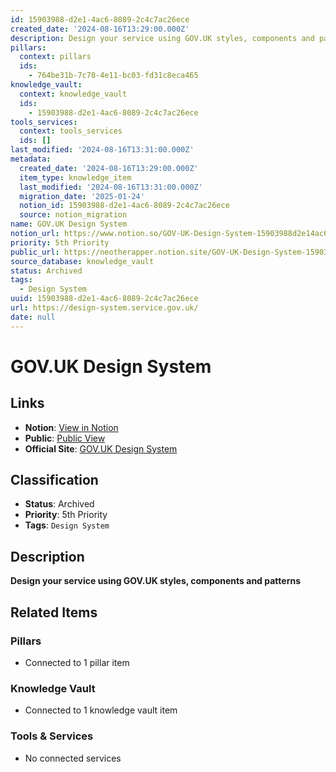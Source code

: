 ```yaml
---
id: 15903988-d2e1-4ac6-8089-2c4c7ac26ece
created_date: '2024-08-16T13:29:00.000Z'
description: Design your service using GOV.UK styles, components and patterns
pillars:
  context: pillars
  ids: 
    - 764be31b-7c78-4e11-bc03-fd31c8eca465
knowledge_vault:
  context: knowledge_vault
  ids:
    - 15903988-d2e1-4ac6-8089-2c4c7ac26ece
tools_services:
  context: tools_services
  ids: []
last_modified: '2024-08-16T13:31:00.000Z'
metadata:
  created_date: '2024-08-16T13:29:00.000Z'
  item_type: knowledge_item
  last_modified: '2024-08-16T13:31:00.000Z'
  migration_date: '2025-01-24'
  notion_id: 15903988-d2e1-4ac6-8089-2c4c7ac26ece
  source: notion_migration
name: GOV.UK Design System
notion_url: https://www.notion.so/GOV-UK-Design-System-15903988d2e14ac680892c4c7ac26ece
priority: 5th Priority
public_url: https://neotherapper.notion.site/GOV-UK-Design-System-15903988d2e14ac680892c4c7ac26ece
source_database: knowledge_vault
status: Archived
tags: 
  - Design System
uuid: 15903988-d2e1-4ac6-8089-2c4c7ac26ece
url: https://design-system.service.gov.uk/
date: null
---
```


# GOV.UK Design System

## Links
- **Notion**: [View in Notion](https://www.notion.so/GOV-UK-Design-System-15903988d2e14ac680892c4c7ac26ece)
- **Public**: [Public View](https://neotherapper.notion.site/GOV-UK-Design-System-15903988d2e14ac680892c4c7ac26ece)
- **Official Site**: [GOV.UK Design System](https://design-system.service.gov.uk/)

## Classification
- **Status**: Archived
- **Priority**: 5th Priority
- **Tags**: `Design System`

## Description
**Design your service using GOV.UK styles, components and patterns**

## Related Items

### Pillars
- Connected to 1 pillar item

### Knowledge Vault
- Connected to 1 knowledge vault item

### Tools & Services
- No connected services